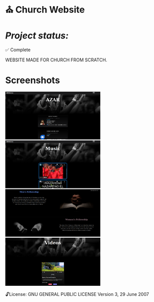 
⛪ Church Website
==============
***Project status:***
==============
:white_check_mark: Complete 


WEBSITE MADE FOR CHURCH FROM SCRATCH.

Screenshots
===========

<img src="https://github.com/moseleygj/WebPages/blob/master/Church/Screenshots/Screenshot%20from%202022-05-27%2021-13-26.png" alt="screenshot2" width="300px"/>

<img src="https://github.com/moseleygj/WebPages/blob/master/Church/Screenshots/Screenshot%20from%202022-05-27%2021-13-47.png" alt="screenshot1" width="300px"/>
<img src="https://github.com/moseleygj/WebPages/blob/master/Church/Screenshots/Screenshot%20from%202022-05-27%2021-13-13.png" alt="screenshot2" width="300px"/>

<img src="https://github.com/moseleygj/WebPages/blob/master/Church/Screenshots/Screenshot%20from%202022-05-27%2021-37-47.png" alt="screenshot1" width="300px"/>

 :unlock:License:
GNU GENERAL PUBLIC LICENSE Version 3, 29 June 2007


